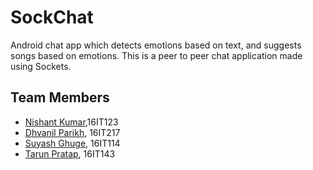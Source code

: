 # SockChat
Android chat app which detects emotions based on text,
and suggests songs based on emotions. This is a peer to peer 
chat application made using Sockets.

## Team Members
* [Nishant Kumar](https://github.com/NishantKr97),16IT123
* [Dhvanil Parikh](https://github.com/DhvanilP), 16IT217
* [Suyash Ghuge](https://github.com/suyash0103), 16IT114
* [Tarun Pratap](https://github.com/tarun1998), 16IT143